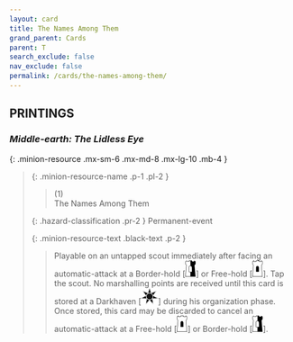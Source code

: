 ```yaml
---
layout: card
title: The Names Among Them
grand_parent: Cards
parent: T
search_exclude: false
nav_exclude: false
permalink: /cards/the-names-among-them/
---
```


## PRINTINGS


### _Middle-earth: The Lidless Eye_

{: .minion-resource .mx-sm-6 .mx-md-8 .mx-lg-10 .mb-4 }
> {: .minion-resource-name .p-1 .pl-2 }
> > <div class="hazard-mp">(1)</div>
> > <div class="card-name">The Names Among Them</div>
>
> {: .hazard-classification .pr-2 }
> Permanent-event
>
> {: .minion-resource-text .black-text .p-2 }
> > Playable on an untapped scout immediately after facing an automatic-attack at a Border-hold \[![](/assets/images/border-hold.svg)] or Free-hold \[![](/assets/images/free-hold.svg)]. Tap the scout. No marshalling points are received until this card is stored at a Darkhaven \[![](/assets/images/dark-haven.svg)] during his organization phase. Once stored, this card may be discarded to cancel an automatic-attack at a Free-hold \[![](/assets/images/free-hold.svg)] or Border-hold \[![](/assets/images/border-hold.svg)].  
> 
